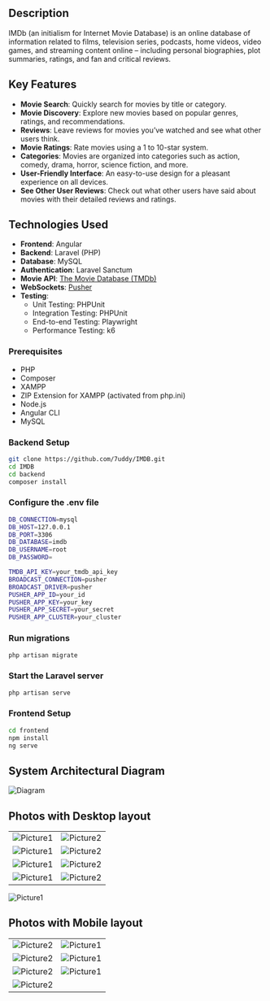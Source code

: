 ## Description 
IMDb (an initialism for Internet Movie Database) is an online database of information related to films, television series, podcasts, home videos, video games, and streaming content online – including personal biographies, plot summaries, ratings, and fan and critical reviews.
## Key Features

- **Movie Search**: Quickly search for movies by title or category.
- **Movie Discovery**: Explore new movies based on popular genres, ratings, and recommendations.
- **Reviews**: Leave reviews for movies you’ve watched and see what other users think.
- **Movie Ratings**: Rate movies using a 1 to 10-star system.
- **Categories**: Movies are organized into categories such as action, comedy, drama, horror, science fiction, and more.
- **User-Friendly Interface**: An easy-to-use design for a pleasant experience on all devices.
- **See Other User Reviews**: Check out what other users have said about movies with their detailed reviews and ratings.

## Technologies Used

- **Frontend**: Angular
- **Backend**: Laravel (PHP)
- **Database**: MySQL
- **Authentication**: Laravel Sanctum
- **Movie API**: [The Movie Database (TMDb)](https://www.themoviedb.org/documentation/api)
- **WebSockets**: [Pusher](https://pusher.com/)
- **Testing**:
  - Unit Testing: PHPUnit
  - Integration Testing: PHPUnit
  - End-to-end Testing: Playwright
  - Performance Testing: k6


### Prerequisites

- PHP
- Composer
- XAMPP
- ZIP Extension for XAMPP (activated from php.ini)
- Node.js
- Angular CLI
- MySQL

### Backend Setup
```bash
git clone https://github.com/7uddy/IMDB.git
cd IMDB
cd backend
composer install
```
### Configure the .env file
```bash
DB_CONNECTION=mysql
DB_HOST=127.0.0.1
DB_PORT=3306
DB_DATABASE=imdb
DB_USERNAME=root
DB_PASSWORD=

TMDB_API_KEY=your_tmdb_api_key
BROADCAST_CONNECTION=pusher
BROADCAST_DRIVER=pusher
PUSHER_APP_ID=your_id
PUSHER_APP_KEY=your_key
PUSHER_APP_SECRET=your_secret
PUSHER_APP_CLUSTER=your_cluster
```

### Run migrations
```bash
php artisan migrate
```
### Start the Laravel server
```bash
php artisan serve
```

### Frontend Setup
```bash
cd frontend
npm install
ng serve
```
## System Architectural Diagram
![Diagram](Images/Diagram.png)

## Photos with Desktop layout

|            |          |
|----------------------|----------------------|
| ![Picture1](Images/Picture1.png) | ![Picture2](Images/Picture2.png) |
| ![Picture1](Images/Picture3.png) | ![Picture2](Images/Picture4.png) |
| ![Picture1](Images/Picture5.png) | ![Picture2](Images/Picture6.png) |
| ![Picture1](Images/Picture7.png) | ![Picture2](Images/Picture8.png) |
![Picture1](Images/Picture9.png) 

## Photos with Mobile layout

|            |          |
|----------------------|----------------------|
| ![Picture2](Images/Picture10.png) | ![Picture1](Images/Picture11.png) | 
| ![Picture2](Images/Picture12.png) | ![Picture1](Images/Picture13.png) |
|![Picture2](Images/Picture14.png) | ![Picture1](Images/Picture15.png) | 
|![Picture2](Images/Picture16.png) |


